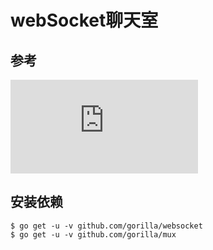 # webSocket聊天室

## 参考

![WebSocket编程](https://www.topgoer.com/%E7%BD%91%E7%BB%9C%E7%BC%96%E7%A8%8B/WebSocket%E7%BC%96%E7%A8%8B.html)

## 安装依赖

```shell script
$ go get -u -v github.com/gorilla/websocket
$ go get -u -v github.com/gorilla/mux
```